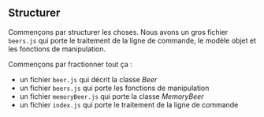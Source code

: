 ## Structurer

Commençons par structurer les choses. Nous avons un gros fichier `beers.js`
qui porte le traitement de la ligne de commande, le modèle objet et les
fonctions de manipulation.

Commençons par fractionner tout ça :

- un fichier `beer.js` qui décrit la classe *Beer*
- un fichier `beers.js` qui porte les fonctions de manipulation
- un fichier `memoryBeer.js` qui porte la classe *MemoryBeer*
- un fichier `index.js` qui porte le traitement de la ligne de commande